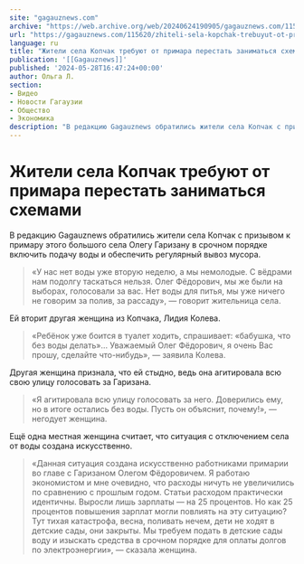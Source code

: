 ```yaml
---
site: "gagauznews.com"
archive: "https://web.archive.org/web/20240624190905/gagauznews.com/115620/zhiteli-sela-kopchak-trebuyut-ot-primara-perestat-zanimatsya-shemami.html"
url: "https://gagauznews.com/115620/zhiteli-sela-kopchak-trebuyut-ot-primara-perestat-zanimatsya-shemami.html"
language: ru
title: "Жители села Копчак требуют от примара перестать заниматься схемами"
publication: '[[Gagauznews]]'
published: '2024-05-28T16:47:24+00:00'
author: Ольга Л.
section:
- Видео
- Новости Гагаузии
- Общество
- Экономика
description: "В редакцию Gagauznews обратились жители села Копчак с призывом к примару этого большого села Олегу Гаризану в срочном порядке включить подачу воды и обеспечить регулярный вывоз мусора. «У нас нет воды уже вторую неделю, а мы немолодые. С вёдрами нам подолгу таскаться нельзя. Олег Фёдорович, мы же были на выборах, голосовали за вас. Нет воды для питья, мы уже ничего не говорим за полив, за рассаду», — говорит жительница села. Ей вторит другая женщина из Копчака, Лидия Колева. «Ребёнок уже боится в туалет ходить, спрашивает: «бабушка, что без воды делать»… Уважаемый Олег Фёдорович, я очень Вас прошу, сделайте что-нибудь», — […]"
---
```


# Жители села Копчак требуют от примара перестать заниматься схемами

В редакцию Gagauznews обратились жители села Копчак с призывом к примару этого большого села Олегу Гаризану в срочном порядке включить подачу воды и обеспечить регулярный вывоз мусора.

> «У нас нет воды уже вторую неделю, а мы немолодые. С вёдрами нам подолгу таскаться нельзя. Олег Фёдорович, мы же были на выборах, голосовали за вас. Нет воды для питья, мы уже ничего не говорим за полив, за рассаду», — говорит жительница села.

Ей вторит другая женщина из Копчака, Лидия Колева.

> «Ребёнок уже боится в туалет ходить, спрашивает: «бабушка, что без воды делать»… Уважаемый Олег Фёдорович, я очень Вас прошу, сделайте что-нибудь», — заявила Колева.

Другая женщина признала, что ей стыдно, ведь она агитировала всю свою улицу голосовать за Гаризана.

> «Я агитировала всю улицу голосовать за него. Доверились ему, но в итоге остались без воды. Пусть он объяснит, почему!», — негодует женщина.

Ещё одна местная женщина считает, что ситуация с отключением села от воды создана искусственно.

> «Данная ситуация создана искусственно работниками примарии во главе с Гаризаном Олегом Фёдоровичем. Я работаю экономистом и мне очевидно, что расходы ничуть не увеличились по сравнению с прошлым годом. Статьи расходом практически идентичны. Выросли лишь зарплаты — на 25 процентов. Но как 25 процентов повышения зарплат могли повлиять на эту ситуацию? Тут тихая катастрофа, весна, поливать нечем, дети не ходят в детские сады, они закрыты. Мы требуем подать в детские сады воду и изыскать средства в срочном порядке для оплаты долгов по электроэнергии», — сказала женщина.